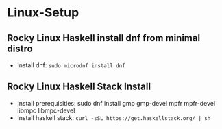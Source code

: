 # Linux-Setup

## Rocky Linux Haskell install dnf from minimal distro

- Install dnf: ```sudo microdnf install dnf```

## Rocky Linux Haskell Stack Install

- Install prerequisities: sudo dnf install gmp  gmp-devel  mpfr  mpfr-devel  libmpc  libmpc-devel
- Install haskell stack: ```curl -sSL https://get.haskellstack.org/ | sh```
